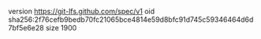 version https://git-lfs.github.com/spec/v1
oid sha256:2f76cefb9bedb70fc21065bce4814e59d8bfc91d745c59346464d6d7bf5e6e28
size 1900
